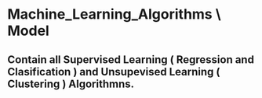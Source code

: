 # Machine_Learning_Algorithms \ Model
## Contain all Supervised Learning ( Regression and Clasification ) and Unsupevised Learning ( Clustering ) Algorithmns. 

